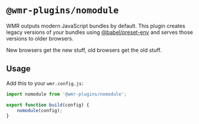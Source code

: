 # `@wmr-plugins/nomodule`

WMR outputs modern JavaScript bundles by default.
This plugin creates legacy versions of your bundles using [@babel/preset-env](https://babeljs.io/docs/en/babel-preset-env) and serves those versions to older browsers.

New browsers get the new stuff, old browsers get the old stuff.

## Usage

Add this to your `wmr.config.js`:

```js
import nomodule from '@wmr-plugins/nomodule';

export function build(config) {
	nomodule(config);
}
```

